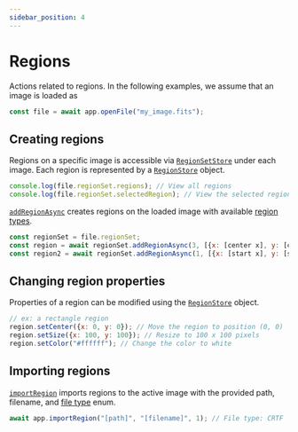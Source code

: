```yaml
---
sidebar_position: 4
---
```


# Regions

Actions related to regions. In the following examples, we assume that an image is loaded as

```javascript
const file = await app.openFile("my_image.fits");
```

## Creating regions

Regions on a specific image is accessible via [`RegionSetStore`](/api/.-stores/class/RegionSetStore) under each image. Each region is represented by a [`RegionStore`](/api/.-stores/class/RegionStore) object.

```javascript
console.log(file.regionSet.regions); // View all regions
console.log(file.regionSet.selectedRegion); // View the selected region
```

[`addRegionAsync`](/api/.-stores/class/RegionSetStore/#addRegionAsync) creates regions on the loaded image with available [region types](https://carta-protobuf.readthedocs.io/en/latest/enums.html#regiontype).

```javascript
const regionSet = file.regionSet;
const region = await regionSet.addRegionAsync(3, [{x: [center x], y: [center y]}, {x: [width], y: [height]}]); // Add a rectangle region
const region2 = await regionSet.addRegionAsync(1, [{x: [start x], y: [start y]}, {x: [end x], y: [end y]}]); // Add a line region
```

## Changing region properties

Properties of a region can be modified using the [`RegionStore`](/api/.-stores/class/RegionStore) object.

```javascript
// ex: a rectangle region
region.setCenter({x: 0, y: 0}); // Move the region to position (0, 0)
region.setSize({x: 100, y: 100}); // Resize to 100 x 100 pixels
region.setColor("#ffffff"); // Change the color to white
```

## Importing regions

[`importRegion`](/api/.-stores/class/AppStore/#importRegion) imports regions to the active image with the provided path, filename, and [file type](https://carta-protobuf.readthedocs.io/en/latest/enums.html#filetype) enum.

```javascript
await app.importRegion("[path]", "[filename]", 1); // File type: CRTF
```
